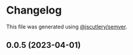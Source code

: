 # Changelog

This file was generated using [@jscutlery/semver](https://github.com/jscutlery/semver).

## 0.0.5 (2023-04-01)
